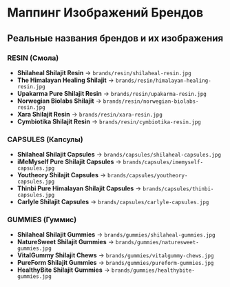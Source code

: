 # Маппинг Изображений Брендов

## Реальные названия брендов и их изображения

### RESIN (Смола)
- **Shilaheal Shilajit Resin** → `brands/resin/shilaheal-resin.jpg`
- **The Himalayan Healing Shilajit** → `brands/resin/himalayan-healing-resin.jpg`
- **Upakarma Pure Shilajit Resin** → `brands/resin/upakarma-resin.jpg`
- **Norwegian Biolabs Shilajit** → `brands/resin/norwegian-biolabs-resin.jpg`
- **Xara Shilajit Resin** → `brands/resin/xara-resin.jpg`
- **Cymbiotika Shilajit Resin** → `brands/resin/cymbiotika-resin.jpg`

### CAPSULES (Капсулы)
- **Shilaheal Shilajit Capsules** → `brands/capsules/shilaheal-capsules.jpg`
- **iMeMyself Pure Shilajit Capsules** → `brands/capsules/imemyself-capsules.jpg`
- **Youtheory Shilajit Capsules** → `brands/capsules/youtheory-capsules.jpg`
- **Thinbi Pure Himalayan Shilajit Capsules** → `brands/capsules/thinbi-capsules.jpg`
- **Carlyle Shilajit Capsules** → `brands/capsules/carlyle-capsules.jpg`

### GUMMIES (Гуммис)
- **Shilaheal Shilajit Gummies** → `brands/gummies/shilaheal-gummies.jpg`
- **NatureSweet Shilajit Gummies** → `brands/gummies/naturesweet-gummies.jpg`
- **VitalGummy Shilajit Chews** → `brands/gummies/vitalgummy-chews.jpg`
- **PureForm Shilajit Gummies** → `brands/gummies/pureform-gummies.jpg`
- **HealthyBite Shilajit Gummies** → `brands/gummies/healthybite-gummies.jpg`
